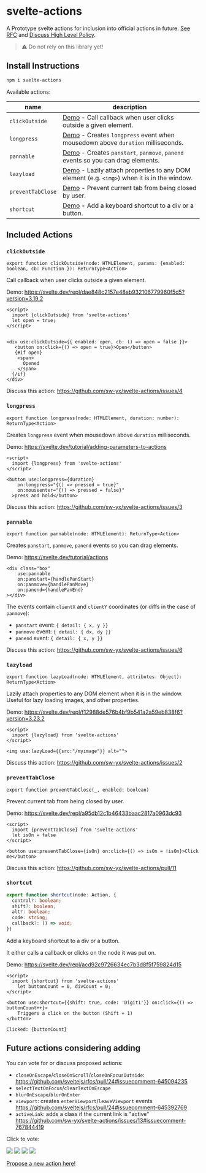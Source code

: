 # svelte-actions

A Prototype svelte actions for inclusion into official actions in future. [See RFC](https://github.com/sveltejs/rfcs/pull/24) and [Discuss High Level Policy](https://github.com/sw-yx/svelte-actions/issues/7).

> ⚠️ Do not rely on this library yet!

## Install Instructions

```bash
npm i svelte-actions
```

Available actions:

| name              | description                                                                                                                                                            |
|-------------------|------------------------------------------------------------------------------------------------------------------------------------------------------------------------|
| `clickOutside`    | [Demo](https://svelte.dev/repl/dae848c2157e48ab932106779960f5d5?version=3.19.2) - Call callback when user clicks outside a given element.                              |
| `longpress`       | [Demo](https://svelte.dev/tutorial/adding-parameters-to-actions) - Creates `longpress` event when mousedown above `duration` milliseconds.                             |
| `pannable`        | [Demo](https://svelte.dev/tutorial/actions) - Creates `panstart`, `panmove`, `panend` events so you can drag elements.                                                 |
| `lazyload`        | [Demo](https://svelte.dev/repl/f12988de576b4bf9b541a2a59eb838f6?version=3.23.2) - Lazily attach properties to any DOM element (e.g. `<img>`) when it is in the window. |
| `preventTabClose` | [Demo](https://svelte.dev/repl/a95db12c1b46433baac2817a0963dc93) - Prevent current tab from being closed by user.                                                      |
| `shortcut`        | [Demo](https://svelte.dev/repl/acd92c9726634ec7b3d8f5f759824d15) - Add a keyboard shortcut to a div or a button.                                                       |


## Included Actions

### `clickOutside`

`export function clickOutside(node: HTMLElement, params: {enabled: boolean, cb: Function }): ReturnType<Action>`

Call callback when user clicks outside a given element.

Demo: https://svelte.dev/repl/dae848c2157e48ab932106779960f5d5?version=3.19.2


```svelte
<script>
  import {clickOutside} from 'svelte-actions'
  let open = true;
</script>


<div use:clickOutside={{ enabled: open, cb: () => open = false }}>
   <button on:click={() => open = true}>Open</button>
   {#if open}
    <span>
      Opened
    </span>
  {/if}
</div>
```

Discuss this action: https://github.com/sw-yx/svelte-actions/issues/4

### `longpress`

`export function longpress(node: HTMLElement, duration: number): ReturnType<Action>`

Creates `longpress` event when mousedown above `duration` milliseconds.

Demo: https://svelte.dev/tutorial/adding-parameters-to-actions

```svelte
<script>
  import {longpress} from 'svelte-actions'
</script>

<button use:longpress={duration}
    on:longpress="{() => pressed = true}"
    on:mouseenter="{() => pressed = false}"
  >press and hold</button>
```

Discuss this action: https://github.com/sw-yx/svelte-actions/issues/3

### `pannable`

`export function pannable(node: HTMLElement): ReturnType<Action>`

Creates `panstart`, `panmove`, `panend` events so you can drag elements. 

Demo: https://svelte.dev/tutorial/actions

```svelte
<div class="box"
	use:pannable
	on:panstart={handlePanStart}
	on:panmove={handlePanMove}
	on:panend={handlePanEnd}
></div>
```

The events contain `clientX` and `clientY` coordinates (or diffs in the case of `panmove`):

- `panstart` event: `{ detail: { x, y }}`
- `panmove` event: `{ detail: { dx, dy }}`
- `panend` event: `{ detail: { x, y }}`

Discuss this action: https://github.com/sw-yx/svelte-actions/issues/6

### `lazyload`

`export function lazyLoad(node: HTMLElement, attributes: Object): ReturnType<Action>`

Lazily attach properties to any DOM element when it is in the window. Useful for lazy loading images, and other properties.

Demo: https://svelte.dev/repl/f12988de576b4bf9b541a2a59eb838f6?version=3.23.2

```svelte
<script>
  import {lazyload} from 'svelte-actions'
</script>

<img use:lazyLoad={{src:"/myimage"}} alt="">
```

Discuss this action: https://github.com/sw-yx/svelte-actions/issues/2

### `preventTabClose`

`export function preventTabClose(_, enabled: boolean)`

Prevent current tab from being closed by user.

Demo: https://svelte.dev/repl/a95db12c1b46433baac2817a0963dc93

```svelte
<script>
  import {preventTabClose} from 'svelte-actions'
  let isOn = false
</script>

<button use:preventTabClose={isOn} on:click={() => isOn = !isOn}>Click me</button>
```

Discuss this action: https://github.com/sw-yx/svelte-actions/pull/11

### `shortcut`

```ts
export function shortcut(node: Action, {
  control?: boolean;
  shift?: boolean;
  alt?: boolean;
  code: string;
  callback?: () => void;
})
```

Add a keyboard shortcut to a div or a button.

It either calls a callback or clicks on the node it was put on.

Demo: https://svelte.dev/repl/acd92c9726634ec7b3d8f5f759824d15

```svelte
<script>
  import {shortcut} from 'svelte-actions'
	let buttonCount = 0, divCount = 0;
</script>

<button use:shortcut={{shift: true, code: 'Digit1'}} on:click={() => buttonCount++}>
	Triggers a click on the button (Shift + 1)				
</button>

Clicked: {buttonCount}
```

## Future actions considering adding

You can vote for or discuss proposed actions:

- `closeOnEscape`/`closeOnScroll`/`closeOnFocusOutside`: https://github.com/sveltejs/rfcs/pull/24#issuecomment-645094235
- `selectTextOnFocus`/`clearTextOnEscape`
- `blurOnEscape`/`blurOnEnter`
- `viewport`: creates `enterViewport`/`leaveViewport` events https://github.com/sveltejs/rfcs/pull/24#issuecomment-645392769
- `activeLink`: adds a class if the current link is "active" https://github.com/sw-yx/svelte-actions/issues/13#issuecomment-767844419

Click to vote:

[![](https://api.gh-polls.com/poll/01EP26KTTPK3XJMAV132PP1Z6P/viewport)](https://api.gh-polls.com/poll/01EP26KTTPK3XJMAV132PP1Z6P/viewport/vote)
[![](https://api.gh-polls.com/poll/01EP26KTTPK3XJMAV132PP1Z6P/selectTextOnFocus%2CclearTextOnEscape)](https://api.gh-polls.com/poll/01EP26KTTPK3XJMAV132PP1Z6P/selectTextOnFocus%2CclearTextOnEscape/vote)
[![](https://api.gh-polls.com/poll/01EP26KTTPK3XJMAV132PP1Z6P/blurOnEscape%2CblurOnEnter)](https://api.gh-polls.com/poll/01EP26KTTPK3XJMAV132PP1Z6P/blurOnEscape%2CblurOnEnter/vote)
[![](https://api.gh-polls.com/poll/01EP26KTTPK3XJMAV132PP1Z6P/closeOn%7BEscape%2CScroll%2CFocusOutside%7D)](https://api.gh-polls.com/poll/01EP26KTTPK3XJMAV132PP1Z6P/closeOn%7BEscape%2CScroll%2CFocusOutside%7D/vote)



[Propose a new action here!](https://github.com/sw-yx/svelte-actions/issues/new)
